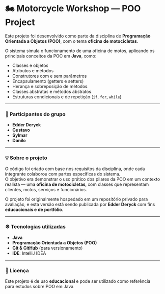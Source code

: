# 🏍️ Motorcycle Workshop — POO Project

Este projeto foi desenvolvido como parte da disciplina de **Programação Orientada a Objetos (POO)**, com o tema **oficina de motocicletas**.

O sistema simula o funcionamento de uma oficina de motos, aplicando os principais conceitos da POO em **Java**, como:

- Classes e objetos  
- Atributos e métodos  
- Construtores com e sem parâmetros  
- Encapsulamento (getters e setters)  
- Herança e sobreposição de métodos  
- Classes abstratas e métodos abstratos  
- Estruturas condicionais e de repetição (`if`, `for`, `while`)  

---

### 👥 **Participantes do grupo**
- **Edder Deryck**  
- **Gustavo**  
- **Sylmar**  
- **Danilo**

---

### 💡 **Sobre o projeto**

O código foi criado com base nos requisitos da disciplina, onde cada integrante colaborou com partes específicas do sistema.  
O objetivo era demonstrar o uso prático dos pilares da POO em um contexto realista — uma **oficina de motocicletas**, com classes que representam clientes, motos, serviços e funcionários.

O projeto foi originalmente hospedado em um repositório privado para avaliação, e esta versão está sendo publicada por **Edder Deryck** com fins **educacionais e de portfólio**.

---

### ⚙️ **Tecnologias utilizadas**
- **Java**  
- **Programação Orientada a Objetos (POO)**  
- **Git & GitHub** (para versionamento)  
- **IDE**: IntelliJ IDEA  

---

### 📜 **Licença**
Este projeto é de uso **educacional** e pode ser utilizado como referência para estudos sobre POO em Java.
